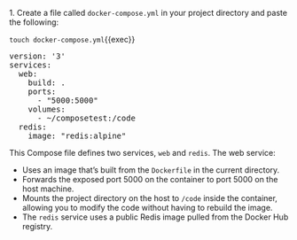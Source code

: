 1\. Create a file called `docker-compose.yml` in your project directory and paste the following:

`touch docker-compose.yml`{{exec}}

<pre class="file" data-filename="docker-compose.yml" data-target="replace">
version: '3'
services:
  web:
    build: .
    ports:
      - "5000:5000"
    volumes:
      - ~/composetest:/code
  redis:
    image: "redis:alpine"
</pre>

This Compose file defines two services, `web` and `redis`. The web service:
- Uses an image that’s built from the `Dockerfile` in the current directory.
- Forwards the exposed port 5000 on the container to port 5000 on the host machine.
- Mounts the project directory on the host to `/code` inside the container, allowing you to modify the code without having to rebuild the image.
- The `redis` service uses a public Redis image pulled from the Docker Hub registry.